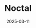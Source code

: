 ---  
layout: startup_page  
title: "Noctal"  
id: "noctal.xyz"  
permalink: "/noctalnoctal.xyz03112025/"  
website: "https://www.noctal.xyz/en/"  
funding_round: "Seed"  
funding_amount: "$1.8M"  
investors: "Caruso Ventures, Media Empire Ventures, Mitchell Smith, Tony Kemp"  
about: "Noctal is an audio engine that simplifies sound design for content creators by leveraging machine learning to automate sound effect placement and providing a high-quality sound library. This allows creators to streamline the sound design process and enhance their content, making it more efficient and effective."  
markets: "AI, Content Creation, Audio Production"  
hq: "Los Angeles, California, United States"  
founded_year: "2024"  
linkedin: "https://www.linkedin.com/company/noctalinc"  
twitter: "https://twitter.com/noctal_xyz"  
instagram: ""  
facebook: ""  
crunchbase: "https://www.crunchbase.com/organization/noctal"  
pitchbook: "https://pitchbook.com/profiles/company/718286-86"  

date_display: "11-Mar-2025"  
date: "2025-03-11"

# SEO Optimization  
meta_title: "Noctal - Seed Funding ($1.8M)"  
meta_description: "Noctal, Noctal is an audio engine that simplifies sound design for content creators by leveraging machine learning to automate sound effect placement and prov..."  
meta_keywords: "Noctal, AI, Content Creation, Audio Production, Seed funding"  
canonical_url: "https://startup.projectstartups.com/noctalnoctal.xyz03112025/"  
---